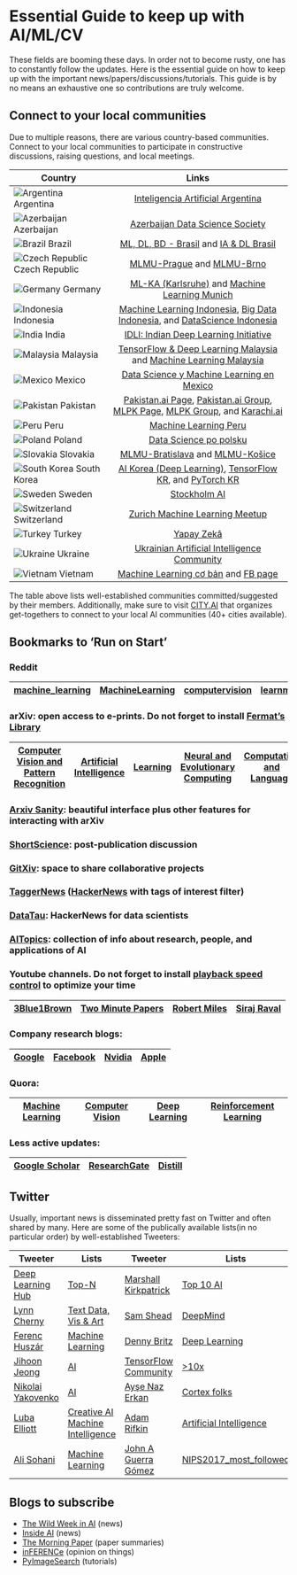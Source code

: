 # Essential Guide to keep up with AI/ML/CV

These fields are booming these days. In order not to become rusty, one has to constantly follow the updates. Here is the essential guide on how to keep up with the important news/papers/discussions/tutorials. This guide is by no means an exhaustive one so contributions are truly welcome.

## Connect to your local communities

Due to multiple reasons, there are various country-based communities. Connect to your local communities to participate in constructive discussions, raising questions, and local meetings. 

| Country        | Links         | 
| -------------  |:-------------:|
| ![](https://raw.githubusercontent.com/yusufshakeel/mysql-country-with-flag/master/flags/ar.png "Argentina") Argentina    | [Inteligencia Artificial Argentina](http://iaar.site/index.html) |
| ![](https://raw.githubusercontent.com/yusufshakeel/mysql-country-with-flag/master/flags/az.png "Azerbaijan") Azerbaijan    | [Azerbaijan Data Science Society](https://www.facebook.com/azedatasciencesociety/) |
| ![](https://raw.githubusercontent.com/yusufshakeel/mysql-country-with-flag/master/flags/br.png "Brazil") Brazil        | [ML, DL, BD - Brasil](https://www.facebook.com/machinelearningdeeplearningbrasil/) and [IA & DL Brasil](https://www.facebook.com/groups/machinedeeplearningbrasil/) |
| ![](https://raw.githubusercontent.com/yusufshakeel/mysql-country-with-flag/master/flags/cz.png "Czech Republic") Czech Republic        | [MLMU-Prague](https://www.meetup.com/Prague-Machine-Learning/) and [MLMU-Brno](https://www.meetup.com/Machine-Learning-Meetup-Brno/) |
| ![](https://raw.githubusercontent.com/yusufshakeel/mysql-country-with-flag/master/flags/de.png "Germany") Germany        | [ML-KA (Karlsruhe)](http://ml-ka.de/) and [Machine Learning Munich](https://www.meetup.com/Machine-Learning-Munich/) |
| ![](https://raw.githubusercontent.com/yusufshakeel/mysql-country-with-flag/master/flags/id.png "Indonesia") Indonesia | [Machine Learning Indonesia](https://t.me/machinelearningid), [Big Data Indonesia](https://t.me/bigdataID), and [DataScience Indonesia](https://datascience.or.id/) |
| ![](https://raw.githubusercontent.com/yusufshakeel/mysql-country-with-flag/master/flags/in.png "India") India          | [IDLI: Indian Deep Learning Initiative](https://www.facebook.com/groups/idliai/) |
| ![](https://raw.githubusercontent.com/yusufshakeel/mysql-country-with-flag/master/flags/my.png "Malaysia") Malaysia          | [TensorFlow & Deep Learning Malaysia](https://www.facebook.com/groups/TensorFlowMY/) and [Machine Learning Malaysia](https://www.facebook.com/groups/621075651398179/) |
| ![](https://raw.githubusercontent.com/yusufshakeel/mysql-country-with-flag/master/flags/mx.png "Mexico") Mexico          | [Data Science y Machine Learning en Mexico](https://www.facebook.com/DSMLMexico/) |
| ![](https://raw.githubusercontent.com/yusufshakeel/mysql-country-with-flag/master/flags/pk.png "Pakistan") Pakistan          | [Pakistan.ai Page](https://www.facebook.com/PakistandotAI/), [Pakistan.ai Group](https://www.facebook.com/groups/1045006612234229/about/), [MLPK Page](https://www.facebook.com/MLPKMag/), [MLPK Group](https://www.facebook.com/groups/MLPakistan/about/), and [Karachi.ai](https://karachi.city.ai/) |
| ![](https://raw.githubusercontent.com/yusufshakeel/mysql-country-with-flag/master/flags/pe.png "Peru") Peru          | [Machine Learning Peru](https://www.facebook.com/machinelearningperu/) |
| ![](https://raw.githubusercontent.com/yusufshakeel/mysql-country-with-flag/master/flags/pl.png "Poland") Poland          | [Data Science po polsku](https://www.facebook.com/datasciencepopolsku/) |
| ![](https://raw.githubusercontent.com/yusufshakeel/mysql-country-with-flag/master/flags/sk.png "Slovakia") Slovakia        | [MLMU-Bratislava](https://www.meetup.com/Machine-Learning-Bratislava-Meetup/) and [MLMU-Košice](https://www.meetup.com/Machine-Learning-Meetup-Kosice/) |
| ![](https://raw.githubusercontent.com/yusufshakeel/mysql-country-with-flag/master/flags/kr.png "South Korea") South Korea    | [AI Korea (Deep Learning)](https://www.facebook.com/groups/AIKoreaOpen/?notif_id=1512311204057714&notif_t=group_r2j_approved), [TensorFlow KR](https://www.facebook.com/groups/TensorFlowKR/?notif_id=1512311529673421&notif_t=group_added_to_group), and [PyTorch KR](https://www.facebook.com/groups/PyTorchKR/?notif_id=1512311546462986&notif_t=group_added_to_group&ref=notif)      |
| ![](https://raw.githubusercontent.com/yusufshakeel/mysql-country-with-flag/master/flags/se.png "Sweden") Sweden | [Stockholm AI](http://stockholm.ai/) |
| ![](https://raw.githubusercontent.com/yusufshakeel/mysql-country-with-flag/master/flags/ch.png "Switzerland") Switzerland | [Zurich Machine Learning Meetup](https://www.meetup.com/Zurich-Machine-Learning/) |
| ![](https://raw.githubusercontent.com/yusufshakeel/mysql-country-with-flag/master/flags/tr.png "Turkey") Turkey | [Yapay Zekâ](https://yapayzeka.ai/) |
| ![](https://raw.githubusercontent.com/yusufshakeel/mysql-country-with-flag/master/flags/ua.png "Ukraine") Ukraine        | [Ukrainian Artificial Intelligence Community](https://www.facebook.com/groups/1528224447431465/) |
| ![](https://raw.githubusercontent.com/yusufshakeel/mysql-country-with-flag/master/flags/vn.png "Vietnam") Vietnam | [Machine Learning cơ bản](https://machinelearningcoban.com/) and [FB page](https://www.facebook.com/machinelearningbasicvn/)

The table above lists well-established communities committed/suggested by their members. Additionally, make sure to visit [CITY.AI](https://city.ai/) that organizes get-togethers to connect to your local AI communities (40+ cities available).

## Bookmarks to ‘Run on Start’

### Reddit
| [machine_learning](https://www.reddit.com/user/techrat_reddit/m/machine_learning/)       | [MachineLearning](https://www.reddit.com/r/MachineLearning/)        | [computervision](https://www.reddit.com/r/computervision/)  | [learnmachinelearning](https://www.reddit.com/r/learnmachinelearning/) |
| :-------------:  | :-------------: | :-------------: | :-------------: |

### arXiv: open access to e-prints. Do not forget to install [Fermat’s Library](http://fermatslibrary.com/librarian)
| [Computer Vision and Pattern Recognition](https://arxiv.org/list/cs.CV/recent) | [Artificial Intelligence](https://arxiv.org/list/cs.AI/recent) | [Learning](https://arxiv.org/list/cs.LG/recent)  | [Neural and Evolutionary Computing](https://arxiv.org/list/cs.NE/recent) | [Computation and Language](https://arxiv.org/list/cs.CL/recent) | [Machine Learning](https://arxiv.org/list/stat.ML/recent) |
|:---:|:---:|:----:|:---:| :---:| :---:| 

### [Arxiv Sanity](http://www.arxiv-sanity.com/): beautiful interface plus other features for interacting with arXiv

### [ShortScience](http://www.shortscience.org/): post-publication discussion

### [GitXiv](http://www.gitxiv.com/): space to share collaborative projects

### [TaggerNews](http://www.taggernews.com/) ([HackerNews](https://news.ycombinator.com/news) with tags of interest filter) 

### [DataTau](https://www.datatau.com/): HackerNews for data scientists

### [AITopics](https://aitopics.org/search): collection of info about research, people, and applications of AI

### Youtube channels. Do not forget to install [playback speed control](https://chrome.google.com/webstore/detail/youtube-playback-speed-co/hdannnflhlmdablckfkjpleikpphncik) to optimize your time
| [3Blue1Brown](https://www.youtube.com/channel/UCYO_jab_esuFRV4b17AJtAw)      | [Two Minute Papers](https://www.youtube.com/channel/UCbfYPyITQ-7l4upoX8nvctg)        | [Robert Miles](https://www.youtube.com/channel/UCLB7AzTwc6VFZrBsO2ucBMg)  | [Siraj Raval](https://www.youtube.com/channel/UCWN3xxRkmTPmbKwht9FuE5A) |
| :-------------:  | :-------------: | :-------------: | :-------------: |

### Company research blogs:
| [Google](https://research.googleblog.com/)      | [Facebook](https://research.fb.com/blog/)        | [Nvidia](https://blogs.nvidia.com/blog/category/deep-learning/)  | [Apple](https://machinelearning.apple.com/) |
| :-------------:  | :-------------: | :-------------: | :-------------: |

### Quora: 
| [Machine Learning](https://www.quora.com/pinned/Machine-Learning)      | [Computer Vision](https://www.quora.com/pinned/Computer-Vision)        | [Deep Learning](https://www.quora.com/pinned/Deep-Learning)  | [Reinforcement Learning](https://www.quora.com/pinned/Reinforcement-Learning) |
| :-------------:  | :-------------: | :-------------: | :-------------: |

### Less active updates:
| [Google Scholar](https://scholar.google.com/)      | [ResearchGate](https://www.researchgate.net/)        | [Distill](https://distill.pub/)  |
| :-------------:  | :-------------: | :-------------: |

## Twitter

Usually, important news is disseminated pretty fast on Twitter and often shared by many. Here are some of the publically available lists(in no particular order) by well-established Tweeters:

| Tweeter       | Lists         | Tweeter         | Lists       |
| ------------- | ------------- | -------------   |-------------|
| [Deep Learning Hub](https://twitter.com/DeepLearningHub) | [Top-N](https://twitter.com/DeepLearningHub/lists/top-n)   |[Marshall Kirkpatrick](https://twitter.com/marshallk)    | [Top 10 AI](https://twitter.com/marshallk/lists/top-10-ai) |
| [Lynn Cherny](https://twitter.com/arnicas)               | [Text Data, Vis & Art](https://twitter.com/arnicas/lists/text-data-vis-art)   | [Sam Shead](https://twitter.com/Sam_L_Shead)             | [DeepMind](https://twitter.com/Sam_L_Shead/lists/deepmind) |
| [Ferenc Huszár](https://twitter.com/fhuszar)             | [Machine Learning](https://twitter.com/fhuszar/lists/machine-learning) | [Denny Britz](https://twitter.com/dennybritz)            | [Deep Learning](https://twitter.com/dennybritz/lists/deep-learning) |
| [Jihoon Jeong](https://twitter.com/hiconcep)             | [AI](https://twitter.com/hiconcep/lists/ai) | [TensorFlow Community](https://twitter.com/TensorFlo)    | [>10x](https://twitter.com/TensorFlo/lists/10x) |
| [Nikolai Yakovenko](https://twitter.com/ivan_bezdomny)   | [AI](https://twitter.com/ivan_bezdomny/lists/ai) | [Ayşe Naz Erkan](https://twitter.com/naz_erkan)          | [Cortex folks](https://twitter.com/naz_erkan/lists/cortex-folks) |
| [Luba Elliott](https://twitter.com/elluba)               | [Creative AI](https://twitter.com/elluba/lists/creative-ai) [Machine Intelligence](https://twitter.com/elluba/lists/machine-intelligence) | [Adam Rifkin](https://twitter.com/ifindkarma)            | [Artificial Intelligence](https://twitter.com/ifindkarma/lists/artificial-intelligence) |
| [Ali Sohani](https://twitter.com/alisohani)              | [Machine Learning](https://twitter.com/alisohani/lists/machine-learning) | [John A Guerra Gómez](https://twitter.com/duto_guerra) | [NIPS2017_most_followed](https://twitter.com/duto_guerra/lists/NIPS2017-most-followed) |


## Blogs to subscribe
- [The Wild Week in AI](https://www.getrevue.co/profile/wildml) (news)
- [Inside AI](https://inside.com/ai) (news)
- [The Morning Paper](https://blog.acolyer.org/) (paper summaries)
- [inFERENCe](http://www.inference.vc/) (opinion on things)
- [PyImageSearch](https://pyimagesearch.com) (tutorials)
